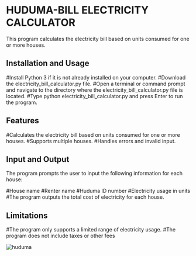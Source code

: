 
# HUDUMA-BILL ELECTRICITY CALCULATOR


This program calculates the electricity bill based on units consumed for one or more houses.

## **Installation and Usage**
#Install Python 3 if it is not already installed on your computer.
#Download the electricity_bill_calculator.py file.
#Open a terminal or command prompt and navigate to the directory where the electricity_bill_calculator.py file is located.
#Type python electricity_bill_calculator.py and press Enter to run the program.

## **Features**
#Calculates the electricity bill based on units consumed for one or more houses.
#Supports multiple houses.
#Handles errors and invalid input.

## **Input and Output**
The program prompts the user to input the following information for each house:

#House name
#Renter name
#Huduma ID number
#Electricity usage in units
#The program outputs the total cost of electricity for each house.

## **Limitations**
#The program only supports a limited range of electricity usage.
#The program does not include taxes or other fees

![huduma](https://user-images.githubusercontent.com/68750537/224637870-e132b784-461d-4060-b566-ca26c9965499.png)

